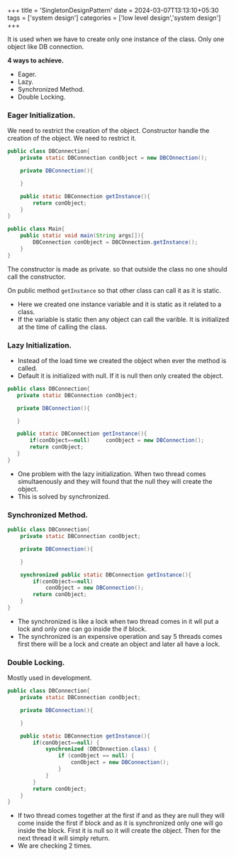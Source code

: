 +++
title = 'SingletonDesignPattern'
date = 2024-03-07T13:13:10+05:30
tags = ['system design']
categories = ['low level design','system design']
+++

It is used when we have to create only one instance of the class.
Only one object like DB connection.

**4 ways to achieve.**
- Eager.
- Lazy.
- Synchronized Method.
- Double Locking.

### Eager Initialization.

We need to restrict the creation of the object. Constructor handle the creation of the object. We need to restrict it.

```java
public class DBConnection{
    private static DBConnection conObject = new DBCOnnection();

    private DBConnection(){

    }

    public static DBConnection getInstance(){
        return conObject;
    }
}
```
```java
public class Main{
    public static void main(String args[]){
        DBConnection conObject = DBCOnnection.getInstance();
    }
}
```
The constructor is made as private.
so that outside the class no one should call the constructor.

On public method `getInstance` so that other class can call it as it is static.
- Here we created one instance variable and it is static as it related to a class.
- If the variable is static then any object can call the varible. It is initialized at the time of calling the class.


### Lazy Initialization.
- Instead of the load time we created the object when ever the method is called.
- Default it is initialized with null. If it is null then only created the object.
 ```java
 public class DBConnection{
    private static DBConnection conObject;

    private DBConnection(){

    }

    public static DBConnection getInstance(){
        if(conObject==null)     conObject = new DBConnection();
        return conObject;
    }
}
```
- One problem with the lazy initialization. When two thread comes simultaenously and they will found that the null they will create the object.
- This is solved by synchronized.

### Synchronized Method.

```java
public class DBConnection{
    private static DBConnection conObject;

    private DBConnection(){

    }

    synchronized public static DBConnection getInstance(){
        if(conObject==null)     
            conObject = new DBConnection();
        return conObject;
    }
}
```
- The synchronized is like a lock when two thread comes in it wll put a lock and only one can go inside the if block.
- The synchronized is an expensive operation and say 5 threads comes first there will be a lock and create an object and later all have a lock.

### Double Locking.

Mostly used in development.
```java
public class DBConnection{
    private static DBConnection conObject;

    private DBConnection(){

    }

    public static DBConnection getInstance(){
        if(conObject==null) {
            synchronized (DBCOnnection.class) {
                if (conObject == null) {
                    conObject = new DBConnection();
                }
            }
        }
        return conObject;
    }
}
```

- If two thread comes together at the first if and as they are null they will come inside the first if block and as it is synchronized only one will go inside the block. First it is null so it will create the object. Then for the next thread it will simply return.
- We are checking 2 times.